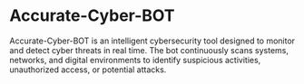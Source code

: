 # Accurate-Cyber-BOT
Accurate-Cyber-BOT is an intelligent cybersecurity tool designed to monitor and detect cyber threats in real time. The bot continuously scans systems, networks, and digital environments to identify suspicious activities, unauthorized access, or potential attacks.
